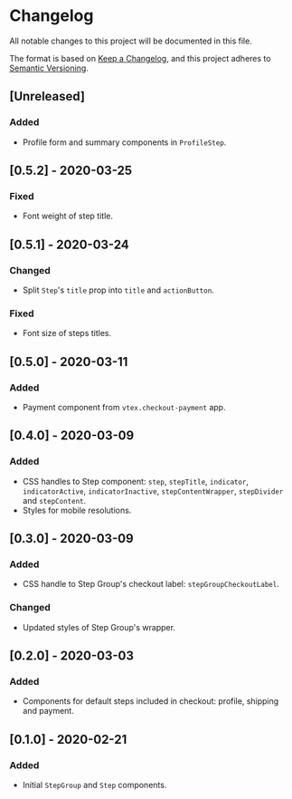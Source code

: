 # Changelog
All notable changes to this project will be documented in this file.

The format is based on [Keep a Changelog](https://keepachangelog.com/en/1.0.0/),
and this project adheres to [Semantic Versioning](https://semver.org/spec/v2.0.0.html).

## [Unreleased]
### Added
- Profile form and summary components in `ProfileStep`.

## [0.5.2] - 2020-03-25
### Fixed
- Font weight of step title.

## [0.5.1] - 2020-03-24
### Changed
- Split `Step`'s `title` prop into `title` and `actionButton`.

### Fixed
- Font size of steps titles.

## [0.5.0] - 2020-03-11
### Added
- Payment component from `vtex.checkout-payment` app.

## [0.4.0] - 2020-03-09
### Added
- CSS handles to Step component: `step`, `stepTitle`, `indicator`, `indicatorActive`,
  `indicatorInactive`, `stepContentWrapper`, `stepDivider` and `stepContent`.
- Styles for mobile resolutions.

## [0.3.0] - 2020-03-09
### Added
- CSS handle to Step Group's checkout label: `stepGroupCheckoutLabel`.

### Changed
- Updated styles of Step Group's wrapper.

## [0.2.0] - 2020-03-03
### Added
- Components for default steps included in checkout: profile, shipping and payment.

## [0.1.0] - 2020-02-21
### Added
- Initial `StepGroup` and `Step` components.
